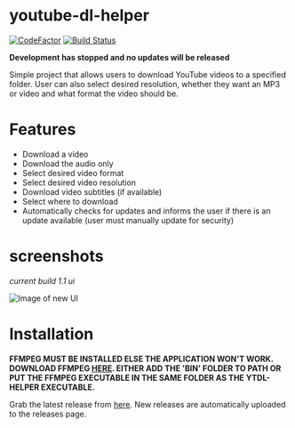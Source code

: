 # youtube-dl-helper
[![CodeFactor](https://www.codefactor.io/repository/github/wbnk/youtube-dl-helper/badge)](https://www.codefactor.io/repository/github/wbnk/youtube-dl-helper) [![Build Status](https://travis-ci.com/wbnk/youtube-dl-helper.svg?branch=master)](https://travis-ci.com/wbnk/youtube-dl-helper)

**Development has stopped and no updates will be released**

Simple project that allows users to download YouTube videos to a specified folder. User can also select desired resolution, whether they want an MP3 or video and what format the video should be.




# Features
* Download a video
* Download the audio only
* Select desired video format
* Select desired video resolution
* Download video subtitles (if available)
* Select where to download
* Automatically checks for updates and informs the user if there is an update available (user must manually update for security)


# screenshots

*current build 1.1 ui*

![Image of new UI](https://i.imgur.com/NiUybyY.png)


# Installation 
**FFMPEG MUST BE INSTALLED ELSE THE APPLICATION WON'T WORK. DOWNLOAD FFMPEG [HERE](https://ffmpeg.org/download.html). EITHER ADD THE 'BIN' FOLDER TO PATH OR PUT THE FFMPEG EXECUTABLE IN THE SAME FOLDER AS THE YTDL-HELPER EXECUTABLE.**

Grab the latest release from [here](https://github.com/wbnk/youtube-dl-helper/releases). New releases are automatically uploaded to the releases page.
